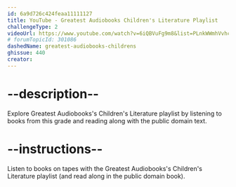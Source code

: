 ```yaml
---
id: 6a9d726c424feaa11111127
title: YouTube - Greatest Audiobooks Children's Literature Playlist
challengeType: 2
videoUrl: https://www.youtube.com/watch?v=6iQBVuFg9m8&list=PLnkWWmhVvhc3l2YYIQHe9RdUsalDN0iAI
# forumTopicId: 301086
dashedName: greatest-audiobooks-childrens
ghissue: 440
creator: 
---
```


# --description--

Explore Greatest Audiobooks's Children's Literature playlist by listening to books from this grade and reading along with the public domain text.

# --instructions--

Listen to books on tapes with the Greatest Audiobooks's Children's Literature playlist (and read along in the public domain book).